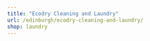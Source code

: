 ```yaml
---
title: "Ecodry Cleaning and Laundry"
url: /edinburgh/ecodry-cleaning-and-laundry/
shop: laundry
---
```

